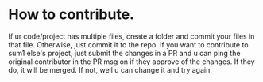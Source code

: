 # How to contribute.

If ur code/project has multiple files, create a folder and commit your files in that file. Otherwise, just commit it to the repo. If you want to contribute to sum1 else's project, just submit the changes in a PR and u can ping the original contributor in the PR msg on if they approve of the changes. If they do, it will be merged. If not, well u can change it and try again.
